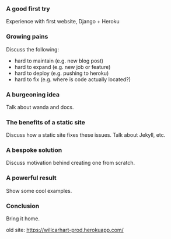 ### A good first try
Experience with first website, Django + Heroku

### Growing pains
Discuss the following:
* hard to maintain (e.g. new blog post)
* hard to expand (e.g. new job or feature)
* hard to deploy (e.g. pushing to heroku)
* hard to fix (e.g. where is code actually located?)

### A burgeoning idea
Talk about wanda and docs.

### The benefits of a static site
Discuss how a static site fixes these issues. Talk about Jekyll, etc.

### A bespoke solution
Discuss motivation behind creating one from scratch.

### A powerful result
Show some cool examples.

### Conclusion
Bring it home.

old site: https://willcarhart-prod.herokuapp.com/